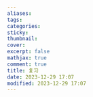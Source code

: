 ```yaml
---
aliases: 
tags: 
categories:
sticky:
thumbnail:
cover: 
excerpt: false
mathjax: true
comment: true
title: 复习
date: 2023-12-29 17:07
modified: 2023-12-29 17:07
---
```

